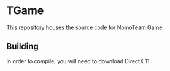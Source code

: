 # TGame
This repository houses the source code for NomoTeam Game.
## Building
In order to compile, you will need to download DirectX 11
